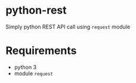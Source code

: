 # python-rest
Simply python REST API call using ```request``` module

# Requirements
- python 3
- module ```request```
